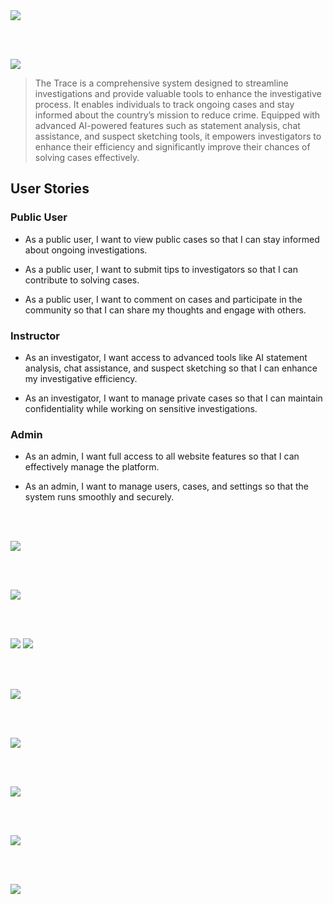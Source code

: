 <img src="./readme/title1.svg"/>

<br><br>

<!-- project philosophy -->
<img src="./readme/title2.svg"/>

> The Trace is a comprehensive system designed to streamline investigations and provide valuable tools to enhance the investigative process. It enables individuals to track ongoing cases and stay informed about the country’s mission to reduce crime. Equipped with advanced AI-powered features such as statement analysis, chat assistance, and suspect sketching tools, it empowers investigators to enhance their efficiency and significantly improve their chances of solving cases effectively.

## User Stories

### Public User

* As a public user, I want to view public cases so that I can stay informed about ongoing investigations.

* As a public user, I want to submit tips to investigators so that I can contribute to solving cases.

* As a public user, I want to comment on cases and participate in the community so that I can share my thoughts and engage with others.


### Instructor

* As an investigator, I want access to advanced tools like AI statement analysis, chat assistance, and suspect sketching so that I can enhance my investigative efficiency.

* As an investigator, I want to manage private cases so that I can maintain confidentiality while working on sensitive investigations.


### Admin

* As an admin, I want full access to all website features so that I can effectively manage the platform.

* As an admin, I want to manage users, cases, and settings so that the system runs smoothly and securely.

   
<br><br>
<!-- Tech stack -->
<img src="./readme/title3.svg"/>


<br><br>
<!-- UI UX -->
<img src="./readme/title4.svg"/>


<br><br>

<!-- Database Design -->
<img src="./readme/title5.svg"/>


<img src="./readme/assets/The Trace_db.svg"/>


<br><br>


<!-- Implementation -->
<img src="./readme/title6.svg"/>

<br><br>


<!-- Prompt Engineering -->
<img src="./readme/title7.svg"/>


<br><br>

<!-- AWS Deployment -->
<img src="./readme/title8.svg"/>


  

<br><br>

<!-- Unit Testing -->
<img src="./readme/title9.svg"/>


<br><br>


<!-- How to run -->
<img src="./readme/title10.svg"/>
